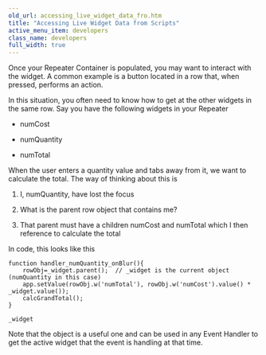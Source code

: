```yaml
---
old_url: accessing_live_widget_data_fro.htm
title: "Accessing Live Widget Data from Scripts"
active_menu_item: developers
class_name: developers
full_width: true
---
```



Once your Repeater Container is populated, you may want to interact with the widget. A common example is a button located in a row that, when pressed, performs an action.

In this situation, you often need to know how to get at the other widgets in the same row. Say you have the following widgets in your Repeater

 - numCost

 - numQuantity

 - numTotal

When the user enters a quantity value and tabs away from it, we want to calculate the total. The way of thinking about this is

  1.   I, numQuantity, have lost the focus

  2.   What is the parent row object that contains me?

  3.   That parent must have a children numCost and numTotal which I then reference to calculate the total

In code, this looks like this

    function handler_numQuantity_onBlur(){
        rowObj=_widget.parent();  // _widget is the current object (numQuantity in this case)
        app.setValue(rowObj.w('numTotal'), rowObj.w('numCost').value() * _widget.value());
        calcGrandTotal();
    }
     
    _widget
   

Note that the object is a useful one and can be used in any Event Handler to get the active widget that the event is handling at that time.
